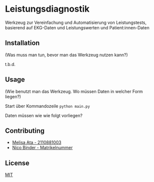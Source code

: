 # Leistungsdiagnostik

Werkzeug zur Vereinfachung und Automatisierung von Leistungstests, basierend auf EKG-Daten und Leistungswerten und Patient:innen-Daten

## Installation

(Was muss man tun, bevor man das Werkzeug nutzen kann?)

t.b.d.

## Usage

(Wie benutzt man das Werkzeug. Wo müssen Daten in welcher Form liegen?)

Start über Kommandozeile
```python main.py```

Daten müssen wie wie folgt vorliegen?

## Contributing

- [Melisa Ata - 2110881003](am2027@mci4me.at)
- [Nico Binder - Matrikelnummer](email)

## License
[MIT](https://choosealicense.com/licenses/mit/)
